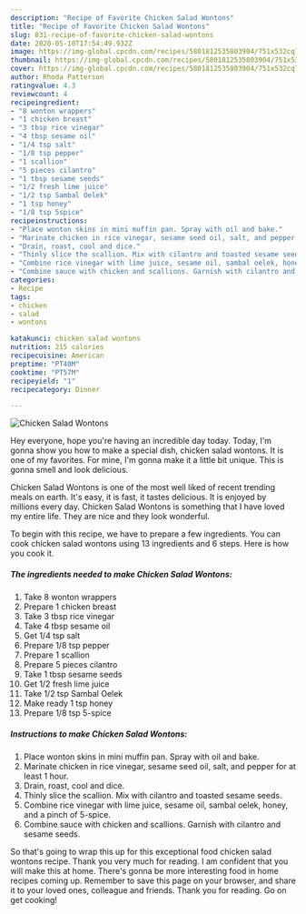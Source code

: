 ```yaml
---
description: "Recipe of Favorite Chicken Salad Wontons"
title: "Recipe of Favorite Chicken Salad Wontons"
slug: 831-recipe-of-favorite-chicken-salad-wontons
date: 2020-05-10T17:54:49.932Z
image: https://img-global.cpcdn.com/recipes/5801812535803904/751x532cq70/chicken-salad-wontons-recipe-main-photo.jpg
thumbnail: https://img-global.cpcdn.com/recipes/5801812535803904/751x532cq70/chicken-salad-wontons-recipe-main-photo.jpg
cover: https://img-global.cpcdn.com/recipes/5801812535803904/751x532cq70/chicken-salad-wontons-recipe-main-photo.jpg
author: Rhoda Patterson
ratingvalue: 4.3
reviewcount: 4
recipeingredient:
- "8 wonton wrappers"
- "1 chicken breast"
- "3 tbsp rice vinegar"
- "4 tbsp sesame oil"
- "1/4 tsp salt"
- "1/8 tsp pepper"
- "1 scallion"
- "5 pieces cilantro"
- "1 tbsp sesame seeds"
- "1/2 fresh lime juice"
- "1/2 tsp Sambal Oelek"
- "1 tsp honey"
- "1/8 tsp 5spice"
recipeinstructions:
- "Place wonton skins in mini muffin pan. Spray with oil and bake."
- "Marinate chicken in rice vinegar, sesame seed oil, salt, and pepper for at least 1 hour."
- "Drain, roast, cool and dice."
- "Thinly slice the scallion. Mix with cilantro and toasted sesame seeds."
- "Combine rice vinegar with lime juice, sesame oil, sambal oelek, honey, and a pinch of 5-spice."
- "Combine sauce with chicken and scallions. Garnish with cilantro and sesame seeds."
categories:
- Recipe
tags:
- chicken
- salad
- wontons

katakunci: chicken salad wontons 
nutrition: 215 calories
recipecuisine: American
preptime: "PT40M"
cooktime: "PT57M"
recipeyield: "1"
recipecategory: Dinner

---
```



![Chicken Salad Wontons](https://img-global.cpcdn.com/recipes/5801812535803904/751x532cq70/chicken-salad-wontons-recipe-main-photo.jpg)

Hey everyone, hope you're having an incredible day today. Today, I'm gonna show you how to make a special dish, chicken salad wontons. It is one of my favorites. For mine, I'm gonna make it a little bit unique. This is gonna smell and look delicious.

Chicken Salad Wontons is one of the most well liked of recent trending meals on earth. It's easy, it is fast, it tastes delicious. It is enjoyed by millions every day. Chicken Salad Wontons is something that I have loved my entire life. They are nice and they look wonderful.




To begin with this recipe, we have to prepare a few ingredients. You can cook chicken salad wontons using 13 ingredients and 6 steps. Here is how you cook it.

<!--inarticleads1-->

##### The ingredients needed to make Chicken Salad Wontons:

1. Take 8 wonton wrappers
1. Prepare 1 chicken breast
1. Take 3 tbsp rice vinegar
1. Take 4 tbsp sesame oil
1. Get 1/4 tsp salt
1. Prepare 1/8 tsp pepper
1. Prepare 1 scallion
1. Prepare 5 pieces cilantro
1. Take 1 tbsp sesame seeds
1. Get 1/2 fresh lime juice
1. Take 1/2 tsp Sambal Oelek
1. Make ready 1 tsp honey
1. Prepare 1/8 tsp 5-spice




<!--inarticleads2-->

##### Instructions to make Chicken Salad Wontons:

1. Place wonton skins in mini muffin pan. Spray with oil and bake.
1. Marinate chicken in rice vinegar, sesame seed oil, salt, and pepper for at least 1 hour.
1. Drain, roast, cool and dice.
1. Thinly slice the scallion. Mix with cilantro and toasted sesame seeds.
1. Combine rice vinegar with lime juice, sesame oil, sambal oelek, honey, and a pinch of 5-spice.
1. Combine sauce with chicken and scallions. Garnish with cilantro and sesame seeds.




So that's going to wrap this up for this exceptional food chicken salad wontons recipe. Thank you very much for reading. I am confident that you will make this at home. There's gonna be more interesting food in home recipes coming up. Remember to save this page on your browser, and share it to your loved ones, colleague and friends. Thank you for reading. Go on get cooking!
